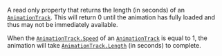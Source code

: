 A read only property that returns the length (in seconds) of an
[`AnimationTrack`](https://create.roblox.com/docs/reference/engine/classes/AnimationTrack). This will return 0 until the animation has fully
loaded and thus may not be immediately available.

When the [`AnimationTrack.Speed`](https://create.roblox.com/docs/reference/engine/classes/AnimationTrack#Speed) of an [`AnimationTrack`](https://create.roblox.com/docs/reference/engine/classes/AnimationTrack) is
equal to 1, the animation will take [`AnimationTrack.Length`](https://create.roblox.com/docs/reference/engine/classes/AnimationTrack#Length) (in
seconds) to complete.